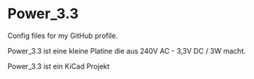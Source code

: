 # Power_3.3
Config files for my GitHub profile.

Power_3.3 ist eine kleine Platine die aus 
240V AC - 3,3V DC / 3W 
macht.

Power_3.3 ist ein KiCad Projekt
